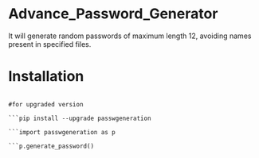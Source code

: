 # Advance_Password_Generator
It will generate random passwords of maximum length 12, avoiding names present in specified files.

# Installation

```pip install passwgeneration

#for upgraded version

```pip install --upgrade passwgeneration

```import passwgeneration as p

```p.generate_password()
